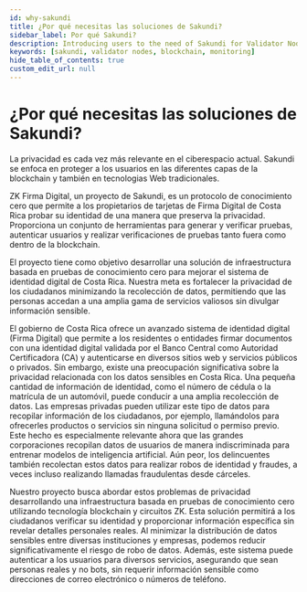 ```yaml
---
id: why-sakundi
title: ¿Por qué necesitas las soluciones de Sakundi?
sidebar_label: Por qué Sakundi?
description: Introducing users to the need of Sakundi for Validator Nodes.
keywords: [sakundi, validator nodes, blockchain, monitoring]
hide_table_of_contents: true
custom_edit_url: null
---
```


# ¿Por qué necesitas las soluciones de Sakundi?

La privacidad es cada vez más relevante en el ciberespacio actual. Sakundi se enfoca en proteger a los usuarios en las diferentes capas de la blockchain y también en tecnologias Web tradicionales.

ZK Firma Digital, un proyecto de Sakundi, es un protocolo de conocimiento cero que permite a los propietarios de tarjetas de Firma Digital de Costa Rica probar su identidad de una manera que preserva la privacidad. Proporciona un conjunto de herramientas para generar y verificar pruebas, autenticar usuarios y realizar verificaciones de pruebas tanto fuera como dentro de la blockchain.

El proyecto tiene como objetivo desarrollar una solución de infraestructura basada en pruebas de conocimiento cero para mejorar el sistema de identidad digital de Costa Rica. Nuestra meta es fortalecer la privacidad de los ciudadanos minimizando la recolección de datos, permitiendo que las personas accedan a una amplia gama de servicios valiosos sin divulgar información sensible.

El gobierno de Costa Rica ofrece un avanzado sistema de identidad digital (Firma Digital) que permite a los residentes o entidades firmar documentos con una identidad digital validada por el Banco Central como Autoridad Certificadora (CA) y autenticarse en diversos sitios web y servicios públicos o privados. Sin embargo, existe una preocupación significativa sobre la privacidad relacionada con los datos sensibles en Costa Rica. Una pequeña cantidad de información de identidad, como el número de cédula o la matrícula de un automóvil, puede conducir a una amplia recolección de datos. Las empresas privadas pueden utilizar este tipo de datos para recopilar información de los ciudadanos, por ejemplo, llamándolos para ofrecerles productos o servicios sin ninguna solicitud o permiso previo. Este hecho es especialmente relevante ahora que las grandes corporaciones recopilan datos de usuarios de manera indiscriminada para entrenar modelos de inteligencia artificial. Aún peor, los delincuentes también recolectan estos datos para realizar robos de identidad y fraudes, a veces incluso realizando llamadas fraudulentas desde cárceles.

Nuestro proyecto busca abordar estos problemas de privacidad desarrollando una infraestructura basada en pruebas de conocimiento cero utilizando tecnología blockchain y circuitos ZK. Esta solución permitirá a los ciudadanos verificar su identidad y proporcionar información específica sin revelar detalles personales reales. Al minimizar la distribución de datos sensibles entre diversas instituciones y empresas, podemos reducir significativamente el riesgo de robo de datos. Además, este sistema puede autenticar a los usuarios para diversos servicios, asegurando que sean personas reales y no bots, sin requerir información sensible como direcciones de correo electrónico o números de teléfono.


